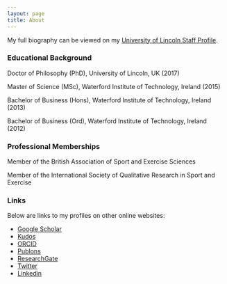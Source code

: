 ```yaml
---
layout: page
title: About
---
```


My full biography can be viewed on my [University of Lincoln Staff Profile](https://staff.lincoln.ac.uk/pjackman). 

### Educational Background
Doctor of Philosophy (PhD), University of Lincoln, UK (2017)

Master of Science (MSc), Waterford Institute of Technology, Ireland (2015)

Bachelor of Business (Hons), Waterford Institute of Technology, Ireland (2013)

Bachelor of Business (Ord), Waterford Institute of Technology, Ireland (2012)

### Professional Memberships
Member of the British Association of Sport and Exercise Sciences

Member of the International Society of Qualitative Research in Sport and Exercise 

### Links
Below are links to my profiles on other online websites:

* [Google Scholar](https://scholar.google.co.uk/citations?user=BXMc0w0AAAAJ&hl=en&oi=ao)
* [Kudos](https://www.growkudos.com/profile/patricia_jackman)
* [ORCID](https://orcid.org/0000-0002-5756-4494)
* [Publons](https://publons.com/researcher/1791580/patricia-c-jackman/)
* [ResearchGate](https://www.researchgate.net/profile/Patricia_Jackman3)
* [Twitter](https://twitter.com/Trish_Jackman)
* [Linkedin](https://www.linkedin.com/in/patricia-jackman-67456659/)
